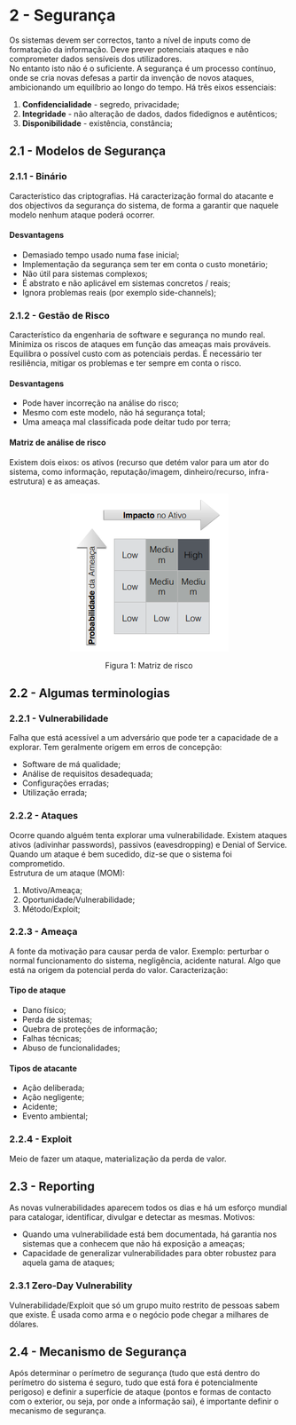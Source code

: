 # 2 - Segurança

Os sistemas devem ser correctos, tanto a nível de inputs como de formatação da informação. Deve prever potenciais ataques e não comprometer dados sensíveis dos utilizadores. <br>
No entanto isto não é o suficiente. A segurança é um processo contínuo, onde se cria novas defesas a partir da invenção de novos ataques, ambicionando um equilíbrio ao longo do tempo. Há três eixos essenciais:

1. **Confidencialidade** - segredo, privacidade;
2. **Integridade** - não alteração de dados, dados fidedignos e autênticos;
3. **Disponibilidade** - existência, constância;

## 2.1 - Modelos de Segurança

### 2.1.1 - Binário

Característico das criptografias. Há caracterização formal do atacante e dos objectivos da segurança do sistema, de forma a garantir que naquele modelo nenhum ataque poderá ocorrer.

#### Desvantagens

- Demasiado tempo usado numa fase inicial;
- Implementação da segurança sem ter em conta o custo monetário;
- Não útil para sistemas complexos;
- É abstrato e não aplicável em sistemas concretos / reais;
- Ignora problemas reais (por exemplo side-channels);

### 2.1.2 - Gestão de Risco

Característico da engenharia de software e segurança no mundo real. Minimiza os riscos de ataques em função das ameaças mais prováveis. Equilibra o possível custo com as potenciais perdas. É necessário ter resiliência, mitigar os problemas e ter sempre em conta o risco.

#### Desvantagens

- Pode haver incorreção na análise do risco;
- Mesmo com este modelo, não há segurança total;
- Uma ameaça mal classificada pode deitar tudo por terra;

#### Matriz de análise de risco

Existem dois eixos: os ativos (recurso que detém valor para um ator do sistema, como informação, reputação/imagem, dinheiro/recurso, infra-estrutura) e as ameaças. 

<p align="center">
    <img src="../Images/Matriz.png">
    <p align="center">Figura 1: Matriz de risco</p>
</p>

## 2.2 - Algumas terminologias

### 2.2.1 - Vulnerabilidade

Falha que está acessível a um adversário que pode ter a capacidade de a explorar. Tem geralmente origem em erros de concepção:

- Software de má qualidade;
- Análise de requisitos desadequada;
- Configurações erradas;
- Utilização errada;

### 2.2.2 - Ataques

Ocorre quando alguém tenta explorar uma vulnerabilidade. Existem ataques ativos (adivinhar passwords), passivos (eavesdropping) e Denial of Service. Quando um ataque é bem sucedido, diz-se que o sistema foi comprometido. <br>
Estrutura de um ataque (MOM):

1. Motivo/Ameaça;
2. Oportunidade/Vulnerabilidade;
3. Método/Exploit;

### 2.2.3 - Ameaça

A fonte da motivação para causar perda de valor. Exemplo: perturbar o normal funcionamento do sistema, negligência, acidente natural. Algo que está na origem da potencial perda do valor. Caracterização:

#### Tipo de ataque

- Dano físico;
- Perda de sistemas;
- Quebra de proteções de informação;
- Falhas técnicas;
- Abuso de funcionalidades;

#### Tipos de atacante

- Ação deliberada;
- Ação negligente;
- Acidente;
- Evento ambiental;

### 2.2.4 - Exploit

Meio de fazer um ataque, materialização da perda de valor.

## 2.3 - Reporting

As novas vulnerabilidades aparecem todos os dias e há um esforço mundial para catalogar, identificar, divulgar e detectar as mesmas. Motivos:

- Quando uma vulnerabilidade está bem documentada, há garantia nos sistemas que a conhecem que não há exposição a ameaças;
- Capacidade de generalizar vulnerabilidades para obter robustez para aquela gama de ataques;

### 2.3.1 Zero-Day Vulnerability

Vulnerabilidade/Exploit que só um grupo muito restrito de pessoas sabem que existe. É usada como arma e o negócio pode chegar a milhares de dólares. 

## 2.4 - Mecanismo de Segurança

Após determinar o perímetro de segurança (tudo que está dentro do perímetro do sistema é seguro, tudo que está fora é potencialmente perigoso) e definir a superfície de ataque (pontos e formas de contacto com o exterior, ou seja, por onde a informação sai), é importante definir o mecanismo de segurança.

